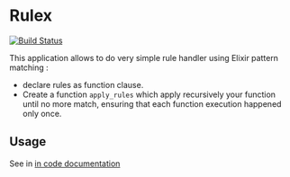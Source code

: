 Rulex
=====

[![Build Status](https://travis-ci.org/awetzel/rulex.svg?branch=master)](https://travis-ci.org/awetzel/rulex)

This application allows to do very simple rule handler using Elixir pattern
matching :

- declare rules as function clause.
- Create a function `apply_rules` which apply recursively your
  function until no more match, ensuring that each function execution
  happened only once.

## Usage ##

See in [in code documentation](http://hexdocs.pm/rulex)
